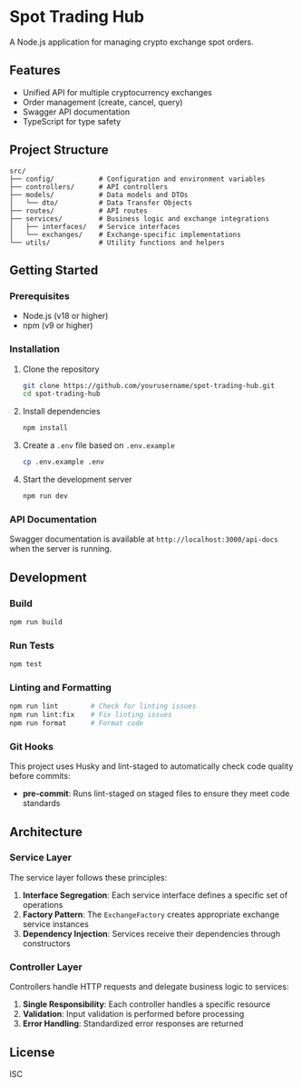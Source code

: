 # Spot Trading Hub

A Node.js application for managing crypto exchange spot orders.

## Features

- Unified API for multiple cryptocurrency exchanges
- Order management (create, cancel, query)
- Swagger API documentation
- TypeScript for type safety

## Project Structure

```
src/
├── config/           # Configuration and environment variables
├── controllers/      # API controllers
├── models/           # Data models and DTOs
│   └── dto/          # Data Transfer Objects
├── routes/           # API routes
├── services/         # Business logic and exchange integrations
│   ├── interfaces/   # Service interfaces
│   └── exchanges/    # Exchange-specific implementations
└── utils/            # Utility functions and helpers
```

## Getting Started

### Prerequisites

- Node.js (v18 or higher)
- npm (v9 or higher)

### Installation

1. Clone the repository
   ```bash
   git clone https://github.com/yourusername/spot-trading-hub.git
   cd spot-trading-hub
   ```

2. Install dependencies
   ```bash
   npm install
   ```

3. Create a `.env` file based on `.env.example`
   ```bash
   cp .env.example .env
   ```

4. Start the development server
   ```bash
   npm run dev
   ```

### API Documentation

Swagger documentation is available at `http://localhost:3000/api-docs` when the server is running.

## Development

### Build

```bash
npm run build
```

### Run Tests

```bash
npm test
```

### Linting and Formatting

```bash
npm run lint        # Check for linting issues
npm run lint:fix    # Fix linting issues
npm run format      # Format code
```

### Git Hooks

This project uses Husky and lint-staged to automatically check code quality before commits:

- **pre-commit**: Runs lint-staged on staged files to ensure they meet code standards

## Architecture

### Service Layer

The service layer follows these principles:

1. **Interface Segregation**: Each service interface defines a specific set of operations
2. **Factory Pattern**: The `ExchangeFactory` creates appropriate exchange service instances
3. **Dependency Injection**: Services receive their dependencies through constructors

### Controller Layer

Controllers handle HTTP requests and delegate business logic to services:

1. **Single Responsibility**: Each controller handles a specific resource
2. **Validation**: Input validation is performed before processing
3. **Error Handling**: Standardized error responses are returned

## License

ISC